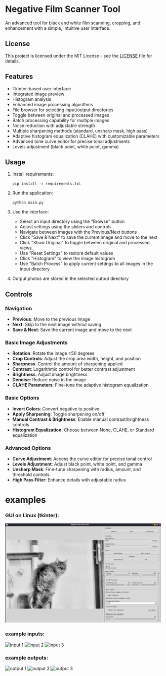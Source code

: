 # Negative Film Scanner Tool

An advanced tool for black and white film scanning, cropping, and enhancement with a simple, intuitive user interface.

## License

This project is licensed under the MIT License - see the [LICENSE](LICENSE) file for details.

## Features

- Tkinter-based user interface
- Integrated image preview
- Histogram analysis
- Enhanced image processing algorithms
- File browser for selecting input/output directories
- Toggle between original and processed images
- Batch processing capability for multiple images
- Noise reduction with adjustable strength
- Multiple sharpening methods (standard, unsharp mask, high pass)
- Adaptive histogram equalization (CLAHE) with customizable parameters
- Advanced tone curve editor for precise tonal adjustments
- Levels adjustment (black point, white point, gamma)

## Usage

1. Install requirements:
   ```
   pip install -r requirements.txt
   ```

2. Run the application:
   ```
   python main.py
   ```

3. Use the interface:
   - Select an input directory using the "Browse" button
   - Adjust settings using the sliders and controls
   - Navigate between images with the Previous/Next buttons
   - Click "Save & Next" to save the current image and move to the next
   - Click "Show Original" to toggle between original and processed views
   - Use "Reset Settings" to restore default values
   - Click "Histogram" to view the image histogram
   - Use "Batch Process" to apply current settings to all images in the input directory

4. Output photos are stored in the selected output directory

## Controls

### Navigation
- **Previous**: Move to the previous image
- **Next**: Skip to the next image without saving
- **Save & Next**: Save the current image and move to the next

### Basic Image Adjustments
- **Rotation**: Rotate the image ±50 degrees
- **Crop Controls**: Adjust the crop area width, height, and position
- **Sharpness**: Control the amount of sharpening applied
- **Contrast**: Logarithmic control for better contrast adjustment
- **Brightness**: Adjust image brightness
- **Denoise**: Reduce noise in the image
- **CLAHE Parameters**: Fine-tune the adaptive histogram equalization

### Basic Options
- **Invert Colors**: Convert negative to positive
- **Apply Sharpening**: Toggle sharpening on/off
- **Manual Contrast & Brightness**: Enable manual contrast/brightness controls
- **Histogram Equalization**: Choose between None, CLAHE, or Standard equalization

### Advanced Options
- **Curve Adjustment**: Access the curve editor for precise tonal control
- **Levels Adjustment**: Adjust black point, white point, and gamma
- **Unsharp Mask**: Fine-tune sharpening with radius, amount, and threshold controls
- **High Pass Filter**: Enhance details with adjustable radius
# examples
### GUI on Linux (tkinter):
![align 1](examples/example_ui.png)

### example inputs:
![input 1](examples/example_in_1.jpg)
![input 2](examples/example_in_2.jpg)
![input 3](examples/example_in_3.jpg)

### example outputs:
![output 1](examples/ph-1.jpg)
![output 2](examples/ph-2.jpg)
![output 3](examples/ph-3.jpg)
